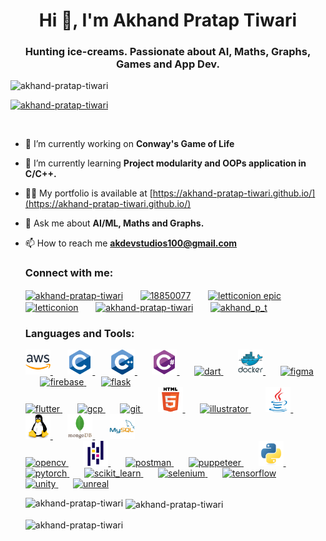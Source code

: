<h1 align="center">Hi 👋, I'm Akhand Pratap Tiwari</h1>
<h3 align="center">Hunting ice-creams. Passionate about AI, Maths, Graphs, Games and App Dev.</h3>

<p align="left"> <img
        src="https://komarev.com/ghpvc/?username=akhand-pratap-tiwari&label=Profile%20views&color=0e75b6&style=algolia"
        alt="akhand-pratap-tiwari" /> </p>

<p align="left"> <a href="https://github.com/ryo-ma/github-profile-trophy"><img
            src="https://github-profile-trophy.vercel.app/?username=akhand-pratap-tiwari&row=2&col=4&theme=algolia"
            alt="akhand-pratap-tiwari" /></a> </p>

<p align="left"> <a href="https://twitter.com/" target="blank"><img
            src="https://img.shields.io/twitter/follow/?logo=twitter&style=for-the-badge" alt="" /></a> </p>

- 🔭 I’m currently working on **Conway's Game of Life**

- 🌱 I’m currently learning **Project modularity and OOPs application in C/C++.**

- 👨‍💻 My portfolio is available at [https://akhand-pratap-tiwari.github.io/](https://akhand-pratap-tiwari.github.io/)

- 💬 Ask me about **AI/ML, Maths and Graphs.**

- 📫 How to reach me **<akdevstudios100@gmail.com>**

    <h3 align="left">Connect with me:</h3>
    <p align="left">
        <a href="https://linkedin.com/in/akhand-pratap-tiwari" target="blank"><img align="center"
                src="https://raw.githubusercontent.com/rahuldkjain/github-profile-readme-generator/master/src/images/icons/Social/linked-in-alt.svg"
                alt="akhand-pratap-tiwari" height="30" width="40" /></a>
          &nbsp;&nbsp;&nbsp;&nbsp;&nbsp;
        <a href="https://stackoverflow.com/users/18850077" target="blank"><img align="center"
                src="https://raw.githubusercontent.com/rahuldkjain/github-profile-readme-generator/master/src/images/icons/Social/stack-overflow.svg"
                alt="18850077" height="30" width="40" /></a>
            &nbsp;&nbsp;&nbsp;&nbsp;&nbsp;
        <a href="https://www.youtube.com/@letticonionepic" target="blank"><img align="center"
                src="https://raw.githubusercontent.com/rahuldkjain/github-profile-readme-generator/master/src/images/icons/Social/youtube.svg"
                alt="letticonion epic" height="30" width="40" /></a>
            &nbsp;&nbsp;&nbsp;&nbsp;&nbsp;
        <a href="https://codeforces.com/profile/letticonion" target="blank"><img align="center"
                src="https://raw.githubusercontent.com/rahuldkjain/github-profile-readme-generator/master/src/images/icons/Social/codeforces.svg"
                alt="letticonion" height="30" width="40" /></a>
            &nbsp;&nbsp;&nbsp;&nbsp;&nbsp;
        <a href="https://www.leetcode.com/akhand-pratap-tiwari" target="blank"><img align="center"
                src="https://raw.githubusercontent.com/rahuldkjain/github-profile-readme-generator/master/src/images/icons/Social/leet-code.svg"
                alt="akhand-pratap-tiwari" height="30" width="40" /></a>
            &nbsp;&nbsp;&nbsp;&nbsp;&nbsp;
        <a href="https://auth.geeksforgeeks.org/user/akhand_p_t" target="blank"><img align="center"
                src="https://raw.githubusercontent.com/rahuldkjain/github-profile-readme-generator/master/src/images/icons/Social/geeks-for-geeks.svg"
                alt="akhand_p_t" height="30" width="40" /></a>
    </p>

    <h3 align="left">Languages and Tools:</h3>
    <p align="left"> 
            <a href="https://aws.amazon.com" target="_blank" rel="noreferrer">
                    <img src="https://raw.githubusercontent.com/devicons/devicon/master/icons/amazonwebservices/amazonwebservices-original-wordmark.svg" alt="aws" width="40" height="40" /> </a> 
            &nbsp;&nbsp;&nbsp;&nbsp;&nbsp;
            <a href="https://www.cprogramming.com/" target="_blank" rel="noreferrer"> 
                    <img src="https://raw.githubusercontent.com/devicons/devicon/master/icons/c/c-original.svg" alt="c" width="40" height="40" /> </a> 
            &nbsp;&nbsp;&nbsp;&nbsp;&nbsp;
            <a href="https://www.w3schools.com/cpp/" target="_blank" rel="noreferrer"> 
                    <img src="https://raw.githubusercontent.com/devicons/devicon/master/icons/cplusplus/cplusplus-original.svg" alt="cplusplus" width="40" height="40" /> </a> 
            &nbsp;&nbsp;&nbsp;&nbsp;&nbsp;
            <a href="https://www.w3schools.com/cs/" target="_blank" rel="noreferrer"> 
                    <img src="https://raw.githubusercontent.com/devicons/devicon/master/icons/csharp/csharp-original.svg" alt="csharp" width="40" height="40" /> </a> 
            &nbsp;&nbsp;&nbsp;&nbsp;&nbsp;
            <a href="https://dart.dev" target="_blank" rel="noreferrer">
                    <img src="https://www.vectorlogo.zone/logos/dartlang/dartlang-icon.svg" alt="dart" width="40" height="40" /> </a> 
            &nbsp;&nbsp;&nbsp;&nbsp;&nbsp;
            <a href="https://www.docker.com/" target="_blank" rel="noreferrer"> 
                    <img src="https://raw.githubusercontent.com/devicons/devicon/master/icons/docker/docker-original-wordmark.svg" alt="docker" width="40" height="40" /> </a> 
            &nbsp;&nbsp;&nbsp;&nbsp;&nbsp;
            <a href="https://www.figma.com/" target="_blank" rel="noreferrer"> 
                    <img src="https://www.vectorlogo.zone/logos/figma/figma-icon.svg" alt="figma" width="40" height="40" /> </a>
            &nbsp;&nbsp;&nbsp;&nbsp;&nbsp;
            <a href="https://firebase.google.com/" target="_blank" rel="noreferrer"> 
                    <img src="https://www.vectorlogo.zone/logos/firebase/firebase-icon.svg" alt="firebase" width="40" height="40" /> </a> 
            &nbsp;&nbsp;&nbsp;&nbsp;&nbsp;
            <a href="https://flask.palletsprojects.com/" target="_blank" rel="noreferrer"> 
                    <img src="https://www.vectorlogo.zone/logos/pocoo_flask/pocoo_flask-icon.svg" alt="flask" width="40" height="40" /> </a> 
            <br>
            <a href="https://flutter.dev" target="_blank" rel="noreferrer"> 
                    <img src="https://www.vectorlogo.zone/logos/flutterio/flutterio-icon.svg" alt="flutter" width="40" height="40" /> </a> 
            &nbsp;&nbsp;&nbsp;&nbsp;&nbsp;
            <a href="https://cloud.google.com" target="_blank" rel="noreferrer"> 
                    <img src="https://www.vectorlogo.zone/logos/google_cloud/google_cloud-icon.svg" alt="gcp" width="40" height="40" /> </a> 
            &nbsp;&nbsp;&nbsp;&nbsp;&nbsp;
            <a href="https://git-scm.com/" target="_blank" rel="noreferrer"> 
                    <img src="https://www.vectorlogo.zone/logos/git-scm/git-scm-icon.svg" alt="git" width="40" height="40" /> </a> 
            &nbsp;&nbsp;&nbsp;&nbsp;&nbsp;
            <a href="https://www.w3.org/html/" target="_blank" rel="noreferrer"> 
                    <img src="https://raw.githubusercontent.com/devicons/devicon/master/icons/html5/html5-original-wordmark.svg" alt="html5" width="40" height="40" /> </a> 
            &nbsp;&nbsp;&nbsp;&nbsp;&nbsp;
            <a href="https://www.adobe.com/in/products/illustrator.html" target="_blank" rel="noreferrer"> 
                    <img src="https://www.vectorlogo.zone/logos/adobe_illustrator/adobe_illustrator-icon.svg" alt="illustrator" width="40" height="40" /> </a> 
            &nbsp;&nbsp;&nbsp;&nbsp;&nbsp;
            <a href="https://www.java.com" target="_blank" rel="noreferrer"> 
                    <img src="https://raw.githubusercontent.com/devicons/devicon/master/icons/java/java-original.svg" alt="java" width="40" height="40" /> </a> 
            &nbsp;&nbsp;&nbsp;&nbsp;&nbsp;
            <a href="https://www.linux.org/" target="_blank" rel="noreferrer"> 
                    <img src="https://raw.githubusercontent.com/devicons/devicon/master/icons/linux/linux-original.svg" alt="linux" width="40" height="40" /> </a> 
            &nbsp;&nbsp;&nbsp;&nbsp;&nbsp;
            <a href="https://www.mongodb.com/" target="_blank" rel="noreferrer"> 
                    <img src="https://raw.githubusercontent.com/devicons/devicon/master/icons/mongodb/mongodb-original-wordmark.svg" alt="mongodb" width="40" height="40" /> </a> 
            &nbsp;&nbsp;&nbsp;&nbsp;&nbsp;
            <a href="https://www.mysql.com/" target="_blank" rel="noreferrer"> 
                    <img src="https://raw.githubusercontent.com/devicons/devicon/master/icons/mysql/mysql-original-wordmark.svg" alt="mysql" width="40" height="40" /> </a> 
            <br>
            <a href="https://opencv.org/" target="_blank" rel="noreferrer"> 
                    <img src="https://www.vectorlogo.zone/logos/opencv/opencv-icon.svg" alt="opencv" width="40" height="40" /> </a> 
            &nbsp;&nbsp;&nbsp;&nbsp;&nbsp;
            <a href="https://pandas.pydata.org/" target="_blank" rel="noreferrer">
                    <img src="https://raw.githubusercontent.com/devicons/devicon/2ae2a900d2f041da66e950e4d48052658d850630/icons/pandas/pandas-original.svg" alt="pandas" width="40" height="40" /> </a> 
            &nbsp;&nbsp;&nbsp;&nbsp;&nbsp;
            <a href="https://postman.com" target="_blank" rel="noreferrer"> 
                    <img src="https://www.vectorlogo.zone/logos/getpostman/getpostman-icon.svg" alt="postman" width="40" height="40" /> </a> 
            &nbsp;&nbsp;&nbsp;&nbsp;&nbsp;
            <a href="https://github.com/puppeteer/puppeteer" target="_blank" rel="noreferrer"> 
                    <img src="https://www.vectorlogo.zone/logos/pptrdev/pptrdev-official.svg" alt="puppeteer" width="40" height="40" /> </a> 
            &nbsp;&nbsp;&nbsp;&nbsp;&nbsp;
            <a href="https://www.python.org" target="_blank" rel="noreferrer"> 
                    <img src="https://raw.githubusercontent.com/devicons/devicon/master/icons/python/python-original.svg" alt="python" width="40" height="40" /> </a> 
            &nbsp;&nbsp;&nbsp;&nbsp;&nbsp;
            <a href="https://pytorch.org/" target="_blank" rel="noreferrer"> 
                    <img src="https://www.vectorlogo.zone/logos/pytorch/pytorch-icon.svg" alt="pytorch" width="40" height="40" /> </a> 
            &nbsp;&nbsp;&nbsp;&nbsp;&nbsp;
            <a href="https://scikit-learn.org/" target="_blank" rel="noreferrer">
                    <img src="https://upload.wikimedia.org/wikipedia/commons/0/05/Scikit_learn_logo_small.svg" alt="scikit_learn" width="40" height="40" /> </a> 
            &nbsp;&nbsp;&nbsp;&nbsp;&nbsp;
            <a href="https://www.selenium.dev" target="_blank" rel="noreferrer"> 
                    <img src="https://raw.githubusercontent.com/detain/svg-logos/780f25886640cef088af994181646db2f6b1a3f8/svg/selenium-logo.svg" alt="selenium" width="40" height="40" /> </a> 
            &nbsp;&nbsp;&nbsp;&nbsp;&nbsp;
            <a href="https://www.tensorflow.org" target="_blank" rel="noreferrer"> 
                    <img src="https://www.vectorlogo.zone/logos/tensorflow/tensorflow-icon.svg" alt="tensorflow" width="40" height="40" /> </a> 
            <br>
            <a href="https://unity.com/" target="_blank" rel="noreferrer"> 
                    <img src="https://www.vectorlogo.zone/logos/unity3d/unity3d-icon.svg" alt="unity" width="40" height="40" /> </a> 
            &nbsp;&nbsp;&nbsp;&nbsp;&nbsp;
            <a href="https://unrealengine.com/" target="_blank" rel="noreferrer">
                    <img src="https://raw.githubusercontent.com/kenangundogan/fontisto/036b7eca71aab1bef8e6a0518f7329f13ed62f6b/icons/svg/brand/unreal-engine.svg" alt="unreal" width="40" height="40" /> </a> 
    </p>

    <p><img align="left"
            src="https://github-readme-stats.vercel.app/api/top-langs?username=akhand-pratap-tiwari&show_icons=true&locale=en&layout=compact&theme=algolia"
            alt="akhand-pratap-tiwari" /></p>

    <p>&nbsp;<img align="center"
            src="https://github-readme-stats.vercel.app/api?username=akhand-pratap-tiwari&show_icons=true&locale=en&theme=algolia&hide_border=false"
            alt="akhand-pratap-tiwari" /></p>

    <p><img align="center" src="https://github-readme-streak-stats.herokuapp.com/?user=akhand-pratap-tiwari&theme=algolia&hide_border=false"
            alt="akhand-pratap-tiwari" /></p>
